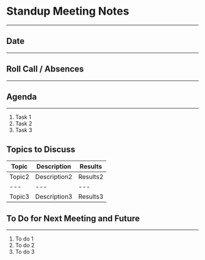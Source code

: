 # Standup Meeting Notes
---

## Date
---

## Roll Call / Absences 
---

## Agenda 
---
1. Task 1
2. Task 2
3. Task 3

## Topics to Discuss
| Topic | Description | Results
| --- | --- | ---
| Topic2 | Description2 | Results2
| --- | --- | ---
| Topic3 | Description3 | Results3

## To Do for Next Meeting and Future
--- 
1. To do 1
2. To do 2
3. To do 3